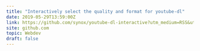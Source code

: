 ```yaml
---
title: "Interactively select the quality and format for youtube-dl"
date: 2019-05-29T13:59:00Z
link: https://github.com/synox/youtube-dl-interactive?utm_medium=RSS&utm_source=hune
site: github.com
topic: Webdev
draft: false
---
```


